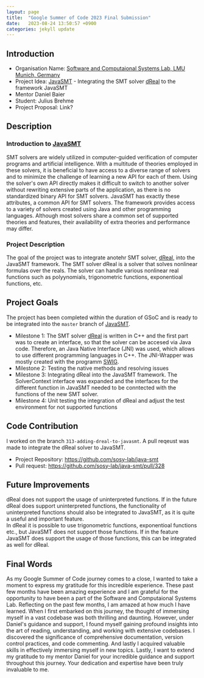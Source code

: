 ```yaml
---
layout: page
title:  "Google Summer of Code 2023 Final Submission"
date:   2023-08-24 13:50:57 +0900
categories: jekyll update
---
```

## Introduction 
- Organisation Name: [Software and Computaional Systems Lab, LMU Munich, Germany](https://www.sosy-lab.org/)
- Project Idea: [JavaSMT](https://github.com/sosy-lab/java-smt) - Integrating the SMT solver [dReal](http://dreal.github.io/) to the framework JavaSMT
- Mentor Daniel Baier
- Student: Julius Brehme
- Project Proposal: Link?

## Description
### Introduction to [JavaSMT](https://github.com/sosy-lab/java-smt)
SMT solvers are widely utilized in computer-guided verification of computer programs and artificial intelligence. With a multitude of theories employed in these solvers, it is beneficial to have access to a diverse range of solvers and to minimize the challenge of learning a new API for each of them. Using the solver's own API directly makes it difficult to switch to another solver without rewriting extensive parts of the application, as there is no standardized binary API for SMT solvers.
JavaSMT has exactly these attributes, a common API for SMT solvers. The framework provides access to a variety of solvers created using Java and other programming languages. Although most solvers share a common set of supported theories and features, their availability of extra theories and performance may differ.

### Project Description
The goal of the project was to integrate anotehr SMT solver, [dReal](http://dreal.github.io/), into the JavaSMT framework. The SMT solver dReal is a solver that solves nonlinear formulas over the reals. The solver can handle various nonlinear real functions such as polyynomials, trigonometric functions, exponentioal functions, etc. 

## Project Goals
The project has been completed within the duration of GSoC and is ready to be integrated into the `master` branch of [JavaSMT](https://github.com/sosy-lab/java-smt).
- Milestone 1: The SMT solver [dReal](http://dreal.github.io/) is written in C++ and the first part was to create an interface, so that the solver can be accesed via Java code. Therefore, an Java Native Interface (JNI) was used, which allows to use different programming languages in C++. The JNI-Wrapper was mostly created with the programm [SWIG](https://www.swig.org/).
- Milestone 2: Testing the native methods and resolving issues
- Milestone 3: Integrating dReal into the JavaSMT framework. The SolverContext interface was expanded and the interfaces for the different function in JavaSMT needed to be conntected with the functions of the new SMT solver.
- Milestone 4: Unit testing the integration of dReal and adjust the test environment for not supported functions

## Code Contribution
I worked on the branch `313-adding-dreal-to-javasmt`. A pull reqeust was made to integrate the dReal solver to JavaSMT.
- Project Repository: https://github.com/sosy-lab/java-smt
- Pull request: https://github.com/sosy-lab/java-smt/pull/328

## Future Improvements
dReal does not support the usage of uninterpreted functions. If in the future dReal does support uninterpreted functions, the functionality of uninterpreted functions should also be integrated to JavaSMT, as it is quite a useful and important feature.   
In dReal it is possible to use trigonometric functions, exponentioal functions etc., but JavaSMT does not support those functions. If in the feature JavaSMT does support the usage of those functions, this can be integrated as well for dReal.

## Final Words
As my Google Summer of Code journey comes to a close, I wanted to take a moment to express my gratitude for this incredible experience. These past few months have been amazing experience and I am grateful for the opportunity to have been a part of the Software and Computaional Systems Lab. 
Reflecting on the past few months, I am amazed at how much I have learned. 
When I first embarked on this journey, the thought of immersing myself in a vast codebase was both thrilling and daunting. However, under Daniel's guidance and support, I found myself gaining profound insights into the art of reading, understanding, and working with extensive codebases.
I discovered the significance of comprehensive documentation, version control practices, and code commenting.
And lastly I acquired valuable skills in effectively immersing myself in new topics.
Lastly, I want to extend my gratitude to my mentor Daniel for your incredible guidance and support throughout this journey. Your dedication and expertise have been truly invaluable to me.

